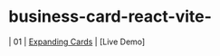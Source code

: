 # business-card-react-vite-

| 01  | [Expanding Cards](https://github.com/bradtraversy/50projects50days/tree/master/expanding-cards)                             | [Live Demo]
